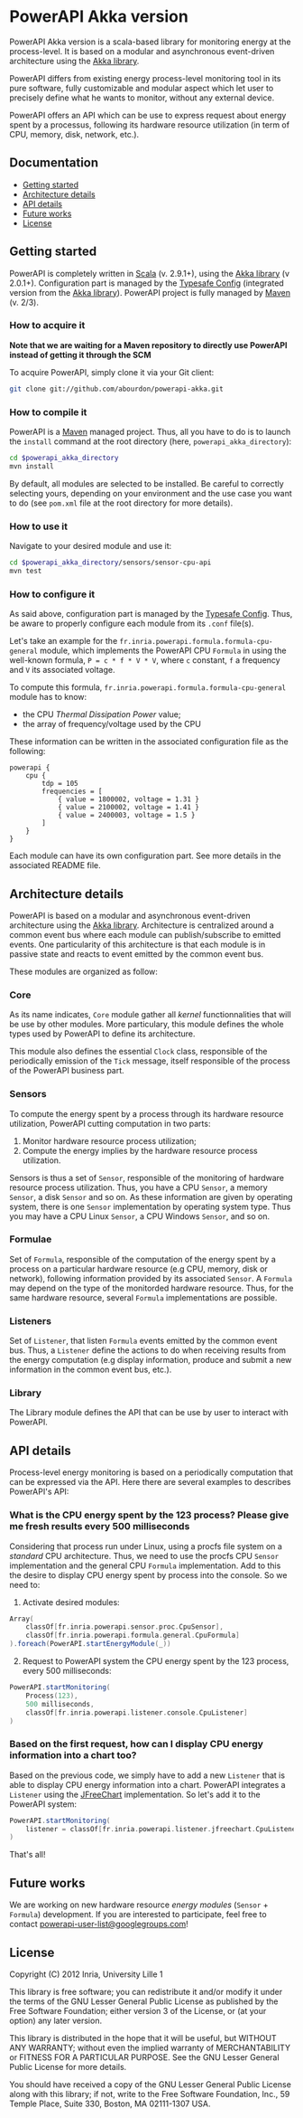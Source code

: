 # PowerAPI Akka version

PowerAPI Akka version is a scala-based library for monitoring energy at the process-level. It is based on a modular and asynchronous event-driven architecture using the [Akka library](http://akka.io "Akka library").

PowerAPI differs from existing energy process-level monitoring tool in its pure software, fully customizable and modular aspect which let user to precisely define what he wants to monitor, without any external device.

PowerAPI offers an API which can be use to express request about energy spent by a processus, following its hardware resource utilization (in term of CPU, memory, disk, network, etc.).

## Documentation
* [Getting started](#getting-started)
* [Architecture details](#architecture-details)
* [API details](#api-details)
* [Future works](#future-works)
* [License](#license)

## Getting started

PowerAPI is completely written in [Scala](http://www.scala-lang.org "Scala language") (v. 2.9.1+), using the [Akka library](http://akka.io "Akka library") (v 2.0.1+). Configuration part is managed by the [Typesafe Config](https://github.com/typesafehub/config "Typesafe Config") (integrated version from the [Akka library](http://akka.io "Akka library")).
PowerAPI project is fully managed by [Maven](http://maven.apache.org "Maven") (v. 2/3).

### How to acquire it

__Note that we are waiting for a Maven repository to directly use PowerAPI instead of getting it through the SCM__

To acquire PowerAPI, simply clone it via your Git client:

``` bash
git clone git://github.com/abourdon/powerapi-akka.git
```

### How to compile it

PowerAPI is a [Maven](http://maven.apache.org "Maven") managed project. Thus, all you have to do is to launch the `install` command at the root directory (here, `powerapi_akka_directory`):

``` bash
cd $powerapi_akka_directory
mvn install
```

By default, all modules are selected to be installed. Be careful to correctly selecting yours, depending on your environment and the use case you want to do (see `pom.xml` file at the root directory for more details).

### How to use it

Navigate to your desired module and use it:

``` bash
cd $powerapi_akka_directory/sensors/sensor-cpu-api
mvn test
```

### How to configure it

As said above, configuration part is managed by the [Typesafe Config](https://github.com/typesafehub/config "Typesafe Config"). Thus, be aware to properly configure each module from its `.conf` file(s).

Let's take an example for the `fr.inria.powerapi.formula.formula-cpu-general` module, which implements the PowerAPI CPU `Formula` in using the well-known formula, `P = c * f * V * V`, where `c` constant, `f` a frequency and `V` its associated voltage.

To compute this formula, `fr.inria.powerapi.formula.formula-cpu-general` module has to know:
* the CPU _Thermal Dissipation Power_ value;
* the array of frequency/voltage used by the CPU

These information can be written in the associated configuration file as the following:
```
powerapi {
	cpu {
		tdp = 105
		frequencies = [
			{ value = 1800002, voltage = 1.31 }
			{ value = 2100002, voltage = 1.41 }
			{ value = 2400003, voltage = 1.5 }
		]
	}
}
```

Each module can have its own configuration part. See more details in the associated README file.

## Architecture details

PowerAPI is based on a modular and asynchronous event-driven architecture using the [Akka library](http://akka.io "Akka library"). Architecture is centralized around a common event bus where each module can publish/subscribe to emitted events. One particularity of this architecture is that each module is in passive state and reacts to event emitted by the common event bus.

These modules are organized as follow:

### Core

As its name indicates, `Core` module gather all *kernel* functionnalities that will be use by other modules. More particulary, this module defines the whole types used by PowerAPI to define its architecture.

This module also defines the essential `Clock` class, responsible of the periodically emission of the `Tick` message, itself responsible of the process of the PowerAPI business part.

### Sensors

To compute the energy spent by a process through its hardware resource utilization, PowerAPI cutting computation in two parts:
1. Monitor hardware resource process utilization;
2. Compute the energy implies by the hardware resource process utilization.

Sensors is thus a set of `Sensor`, responsible of the monitoring of hardware resource process utilization. Thus, you have a CPU `Sensor`, a memory `Sensor`, a disk `Sensor` and so on.
As these information are given by operating system, there is one `Sensor` implementation by operating system type. Thus you may have a CPU Linux `Sensor`, a CPU Windows `Sensor`, and so on.

### Formulae

Set of `Formula`, responsible of the computation of the energy spent by a process on a particular hardware resource (e.g CPU, memory, disk or network), following information provided by its associated `Sensor`.
A `Formula` may depend on the type of the monitorded hardware resource. Thus, for the same hardware resource, several `Formula` implementations are possible.

### Listeners

Set of `Listener`, that listen `Formula` events emitted by the common event bus. Thus, a `Listener` define the actions to do when receiving results from the energy computation (e.g display information, produce and submit a new information in the common event bus, etc.). 

### Library

The Library module defines the API that can be use by user to interact with PowerAPI.

## API details

Process-level energy monitoring is based on a periodically computation that can be expressed via the API. Here there are several examples to describes PowerAPI's API:

### What is the CPU energy spent by the 123 process? Please give me fresh results every 500 milliseconds

Considering that process run under Linux, using a procfs file system on a *standard* CPU architecture.
Thus, we need to use the procfs CPU `Sensor` implementation and the general CPU `Formula` implementation. Add to this the desire to display CPU energy spent by process into the console. So we need to:

1. Activate desired modules:

``` scala
Array(
    classOf[fr.inria.powerapi.sensor.proc.CpuSensor],
    classOf[fr.inria.powerapi.formula.general.CpuFormula]
).foreach(PowerAPI.startEnergyModule(_))
```

2. Request to PowerAPI system the CPU energy spent by the 123 process, every 500 milliseconds:

``` scala
PowerAPI.startMonitoring(
    Process(123),
    500 milliseconds,
    classOf[fr.inria.powerapi.listener.console.CpuListener]
)
```

### Based on the first request, how can I display CPU energy information into a chart too?

Based on the previous code, we simply have to add a new `Listener` that is able to display CPU energy information into a chart.
PowerAPI integrates a `Listener` using the [JFreeChart](http://www.jfree.org/jfreechart "JFreeChart") implementation. So let's add it to the PowerAPI system:

``` scala
PowerAPI.startMonitoring(
    listener = classOf[fr.inria.powerapi.listener.jfreechart.CpuListener]
)
```

That's all!

## Future works

We are working on new hardware resource *energy modules* (`Sensor` + `Formula`) development. If you are interested to participate, feel free to contact powerapi-user-list@googlegroups.com!

## License

Copyright (C) 2012 Inria, University Lille 1

This library is free software; you can redistribute it and/or
modify it under the terms of the GNU Lesser General Public
License as published by the Free Software Foundation; either
version 3 of the License, or (at your option) any later version.

This library is distributed in the hope that it will be useful,
but WITHOUT ANY WARRANTY; without even the implied warranty of
MERCHANTABILITY or FITNESS FOR A PARTICULAR PURPOSE.  See the GNU
Lesser General Public License for more details.

You should have received a copy of the GNU Lesser General Public
License along with this library; if not, write to the Free Software
Foundation, Inc., 59 Temple Place, Suite 330, Boston, MA  02111-1307 USA.
